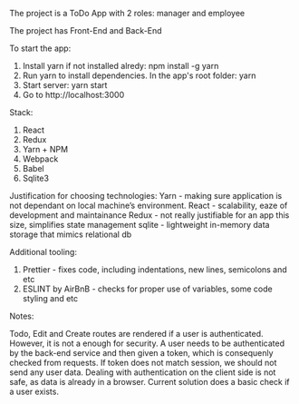The project is a ToDo App with 2 roles: manager and employee

The project has Front-End and Back-End

To start the app:

1. Install yarn if not installed alredy: npm install -g yarn
2. Run yarn to install dependencies. In the app's root folder: yarn
3. Start server: yarn start
4. Go to http://localhost:3000

Stack:

1. React
2. Redux
3. Yarn + NPM
4. Webpack
5. Babel
6. Sqlite3

Justification for choosing technologies:
Yarn - making sure application is not dependant on local machine’s environment.
React - scalability, eaze of development and maintainance
Redux - not really justifiable for an app this size, simplifies state management
sqlite - lightweight in-memory data storage that mimics relational db

Additional tooling:

1. Prettier - fixes code, including indentations, new lines, semicolons and etc
2. ESLINT by AirBnB - checks for proper use of variables, some code styling and etc

Notes:

Todo, Edit and Create routes are rendered if a user is authenticated. However, it is not a enough for security. A user needs to be authenticated by the back-end service and then given a token, which is consequenly checked from requests. If token does not match session, we should not send any user data. Dealing with authentication on the client side is not safe, as data is already in a browser.
Current solution does a basic check if a user exists.
